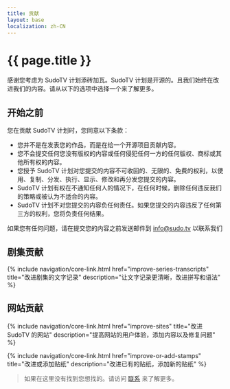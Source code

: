 ```yaml
---
title: 贡献
layout: base
localization: zh-CN
---
```


# {{ page.title }}

感谢您考虑为 SudoTV 计划添砖加瓦。SudoTV 计划是开源的。且我们始终在改进我们的内容。请从以下的选项中选择一个来了解更多。

## 开始之前

您在贡献 SudoTV 计划时，您同意以下条款：

- 您并不是在发表您的作品，而是在给一个开源项目贡献内容。
- 您不会提交任何您没有版权的内容或任何侵犯任何一方的任何版权、商标或其他所有权的内容。
- 您授予 SudoTV 计划对您提交的内容不可收回的、无限的、免费的权利，以使用、复制、分发、执行、显示、修改和再分发您提交的内容。
- SudoTV 计划有权在不通知任何人的情况下，在任何时候，删除任何违反我们的策略或被认为不适合的内容。
- SudoTV 计划不对您提交的内容负任何责任。如果您提交的内容违反了任何第三方的权利，您将负责任何结果。

如果您有任何问题，请在提交您的内容之前发送邮件到 [info@sudo.tv](mailto://info@sudo.tv) 以联系我们

## 剧集贡献

{% include navigation/core-link.html
    href="improve-series-transcripts"
    title="改进剧集的文字记录"
    description="让文字记录更清晰，改进拼写和语法"
%}

## 网站贡献

{% include navigation/core-link.html
    href="improve-sites"
    title="改进 SudoTV 的网站"
    description="提高网站的用户体验，添加内容以及修复问题"
%}

{% include navigation/core-link.html
    href="improve-or-add-stamps"
    title="改进或添加贴纸"
    description="改进已有的贴纸，添加新的贴纸"
%}

> 如果在这里没有找到您想找的。请访问 [联系](https://sudo.tv/contact) 来了解更多。
